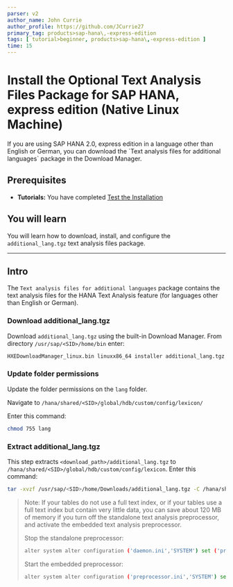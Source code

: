 ```yaml
---
parser: v2
author_name: John Currie
author_profile: https://github.com/JCurrie27
primary_tag: products>sap-hana\,-express-edition
tags: [ tutorial>beginner, products>sap-hana\,-express-edition ]
time: 15
---
```


# Install the Optional Text Analysis Files Package for SAP HANA, express edition (Native Linux Machine)
<!-- description --> If you are using SAP HANA 2.0, express edition in a language other than English or German, you can download the `Text analysis files for additional languages` package in the Download Manager.

<!-- loio604364b544704ac382b4782793852288 -->

## Prerequisites
 - **Tutorials:**  You have completed [Test the Installation](http://developers.sap.com/tutorials/hxe-ua-test-binary.html)  

## You will learn
You will learn how to download, install, and configure the `additional_lang.tgz` text analysis files package.

---

## Intro
The `Text analysis files for additional languages` package contains the text analysis files for the HANA Text Analysis feature (for languages other than English or German).

### Download additional_lang.tgz


Download `additional_lang.tgz` using the built-in Download Manager. From directory `/usr/sap/<SID>/home/bin` enter:

```bash
HXEDownloadManager_linux.bin linuxx86_64 installer additional_lang.tgz
```


### Update folder permissions


Update the folder permissions on the `lang` folder.

Navigate to `/hana/shared/<SID>/global/hdb/custom/config/lexicon/`

Enter this command:

```bash
chmod 755 lang
```


### Extract additional_lang.tgz


This step extracts `<download_path>/additional_lang.tgz` to `/hana/shared/<SID>/global/hdb/custom/config/lexicon`. Enter this command:

```bash
tar -xvzf /usr/sap/<SID>/home/Downloads/additional_lang.tgz -C /hana/shared/<SID>/global/hdb/custom/config/lexicon
```

> Note:
> If your tables do not use a full text index, or if your tables use a full text index but contain very little data, you can save about 120 MB of memory if you turn off the standalone text analysis preprocessor, and activate the embedded text analysis preprocessor.
>
> Stop the standalone preprocessor:
>
> ```bash
> alter system alter configuration ('daemon.ini','SYSTEM') set ('preprocessor','instances') = '0' with reconfigure;
>
> ```
>
> Start the embedded preprocessor:
>
> ```bash
> alter system alter configuration ('preprocessor.ini','SYSTEM') set ('general','embedded') = 'true' with reconfigure;
> ```
>
>

